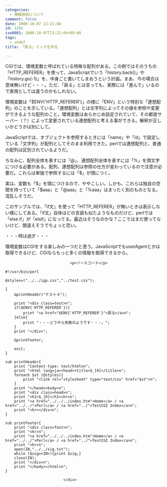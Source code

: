 ```yaml
---
categories:
  - 情報技術について
comment: false
date: 2000-10-07 13:21:04
id: 1291
iso8601: 2000-10-07T13:21:04+09:00
tags:
  - undef
title: 「戻る」リンクを作る

---
```


<div class="entry-body">
                                 <p>CGIでは、環境変数と呼ばれている特殊な配列がある。この例ではそのうちの「HTTP_REFERER」を使って、JavaScriptでいう「history.back()」や「history.go(-1)」を、中身ごと書いてしまおうという計画。まあ、今の場合は意味無いけど・・・。ただ、「戻る」とは言っても、実際には「進んで」いるので表現としては違うのかもしれない。 </p>

<p>環境変数は「$ENV{'HTTP_REFERER'}」の様に「ENV」という特別な「連想配列」のことを示している。「連想配列」とは文字列によってその値を参照や変更ができるような配列のこと。環境変数はあらかじめ設定されていて、その都度サーバー（？）によって変更されている連想配列と考える事ができる。解釈が正しいかどうかは別にして。 </p>

<p>JavaScriptでは、オブジェクトを参照するときには「name」や「id」で設定している「文字列」が配列としてそのまま利用できた。perlでは連想配列と、普通の配列は区別されているようだ。 </p>

<p>ちなみに、配列全体を表すには「@」、連想配列全体を表すには「%」を頭文字につける必要がある。配列、連想配列は参照の仕方が変わっているので注意が必要だ。これらは単独で参照するには「$」が頭につく。 </p>

<p>実は、変数も「$」を頭につけるので、ややこしい。しかも、これらは独自の空間を持っていて「$aaa」と「@aaa」と「%aaa」はまったく別のものとなる。混乱しそうだ。 </p>

<p>このサンプルでは、「if文」を使って「HTTP_REFERER」が無いときは表示しない様にしてある。「if文」自体はどの言語も似たようなものだけど、perlでは「else if」が「elsif」になってる。最近はそうなのかな？ここではまだ使ってないけど、間違えそうでちょっと恐い。 </p>

<p>・・・時は過ぎ・・・ </p>

<p>環境変数はCGIをする楽しみの一つだと思う。JavaScriptでもuserAgentとかは取得できるけど、CGIならもっと多くの情報を取得できるから。</p>
                              
                                 <p>ソースコード</p>

<pre><code>#!/usr/bin/perl

@styles=("../../ipp.css","../test.css");

{
    &amp;printHeader("テスト４");

    print "&lt;div class=test&gt;n";
    if($ENV{'HTTP_REFERER'}){
        print "&lt;a href="$ENV{'HTTP_REFERER'}"&gt;戻る&lt;/a&gt;n";
    }else{
        print "・・・どうやら失敗のようです・・・。";
    }
    print "&lt;/div&gt;";

    &amp;printFooter;

    exit;
}

sub printHeader{
    print "Content-type: text/htmlnn";
    print "&lt;html lang=ja&gt;&lt;head&gt;&lt;title&gt;$_[0]&lt;/title&gt;n";
    foreach $st (@styles){
        print "&lt;link rel="stylesheet" type="text/css" href="$st"&gt;n";
    }
    print "&lt;/head&gt;&lt;body&gt;n";
    print "&lt;div class=head&gt;n";
    print "&lt;h1&gt;$_[0]&lt;/h1&gt;&lt;hr&gt;n";
    print "&lt;a href="../../../index.htm"&gt;Home&lt;/a&gt; / &lt;a href="../../"&gt;Perl&lt;/a&gt; / &lt;a href="../"&gt;TestCGI Index&lt;/a&gt;n";
    print "&lt;hr&gt;&lt;/div&gt;n";
}

sub printFooter{
    print "&lt;div class=foot&gt;n";
    print "&lt;hr&gt;n";
    print "&lt;a href="../../../index.htm"&gt;Home&lt;/a&gt; / &lt;a href="../../"&gt;Perl&lt;/a&gt; / &lt;a href="../"&gt;TestCGI Index&lt;/a&gt;n";
    print "&lt;hr&gt;n";
    open(IN,"../../sig.txt");
    while ($sig=&lt;IN&gt;){print $sig;}
    close(IN);
    print "&lt;/div&gt;n";
    print "&lt;/body&gt;&lt;/html&gt;n";
}</code></pre>
                              </div>
    	